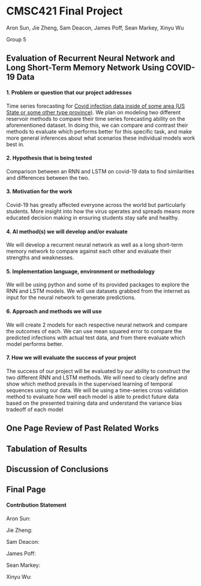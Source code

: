# CMSC421 Final Project
Aron Sun, Jie Zheng, Sam Deacon, James Poff, Sean Markey, Xinyu Wu

Group 5

## Evaluation of Recurrent Neural Network and Long Short-Term Memory Network Using COVID-19 Data

#### 1. Problem or question that our project addresses
Time series forecasting for [Covid infection data inside of some area (US State or some other type
province)](https://www.kaggle.com/fireballbyedimyrnmom/us-counties-covid-19-dataset). We plan on modeling two different reservoir methods to compare their time series
forecasting ability on the aforementioned dataset. In doing this, we can compare and contrast their
methods to evaluate which performs better for this specific task, and make more general inferences
about what scenarios these individual models work best in.
#### 2. Hypothesis that is being tested
Comparison between an RNN and LSTM on covid-19 data to find similarities and differences
between the two.
#### 3. Motivation for the work
Covid-19 has greatly affected everyone across the world but particularly students. More insight into
how the virus operates and spreads means more educated decision making in ensuring students stay
safe and healthy.
#### 4. AI method(s) we will develop and/or evaluate
We will develop a recurrent neural network as well as a long short-term memory network to compare
against each other and evaluate their strengths and weaknesses.
#### 5. Implementation language, environment or methodology
We will be using python and some of its provided packages to explore the RNN and LSTM models.
We will use datasets grabbed from the internet as input for the neural network to generate
predictions.
#### 6. Approach and methods we will use
We will create 2 models for each respective neural network and compare the outcomes of each. We
can use mean squared error to compare the predicted infections with actual test data, and from there
evaluate which model performs better.
#### 7. How we will evaluate the success of your project
The success of our project will be evaluated by our ability to construct the two different RNN and
LSTM methods. We will need to clearly define and show which method prevails in the supervised
learning of temporal sequences using our data. We will be using a time-series cross validation
method to evaluate how well each model is able to predict future data based on the presented training
data and understand the variance bias tradeoff of each model


## One Page Review of Past Related Works






## Tabulation of Results






## Discussion of Conclusions






## Final Page
#### Contribution Statement
Aron Sun:

Jie Zheng:

Sam Deacon:

James Poff:

Sean Markey: 

Xinyu Wu:
